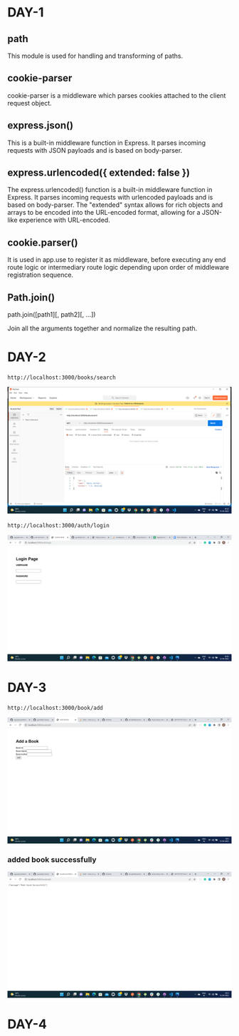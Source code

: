 # DAY-1
## path

This module is used for handling and transforming of paths.

## cookie-parser

cookie-parser is a middleware which parses cookies attached to the client request object.

## express.json()
This is a built-in middleware function in Express. It parses incoming requests with JSON payloads and is based on body-parser.

## express.urlencoded({ extended: false })
The express.urlencoded() function is a built-in middleware function in Express. It parses incoming requests with urlencoded payloads and is based on body-parser. The "extended" syntax allows for rich objects and arrays to be encoded into the URL-encoded format, allowing for a JSON-like experience with URL-encoded.

## cookie.parser()

It is used in app.use to register it as middleware, before executing any end route logic or intermediary route logic depending upon order of middleware registration sequence. 

## Path.join()

path.join([path1][, path2][, ...])

Join all the arguments together and normalize the resulting path.

# DAY-2

`http://localhost:3000/books/search`

![search image](./public/images/img%20(3).png)

`http://localhost:3000/auth/login`

![Login image](./public/images/login.png)

# DAY-3

`http://localhost:3000/book/add`

![add book](./public/images/Screenshot%20(253).png)

### added book successfully

![add book](./public/images/Screenshot%20(254).png)

# DAY-4




